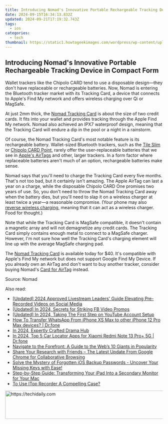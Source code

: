 ```yaml
---
title: Introducing Nomad's Innovative Portable Rechargeable Tracking Device in Compact Form
date: 2024-09-15T16:34:13.832Z
updated: 2024-09-21T17:19:32.743Z
tags:
  - ios
categories:
  - tech
thumbnail: https://static1.howtogeekimages.com/wordpress/wp-content/uploads/2024/05/person-holding-the-nomad-tracking-card.jpg
---
```


## Introducing Nomad's Innovative Portable Rechargeable Tracking Device in Compact Form

Wallet trackers like the Chipolo CARD tend to use a disposable design—they don't have replaceable or rechargeable batteries. Now, Nomad is entering the Bluetooth tracker market with its Tracking Card, a device that connects to Apple's Find My network and offers wireless charging over Qi or MagSafe.

 At just 2mm thick, the [Nomad Tracking Card](https://shop-links.co/link/?exclusive=1&publisher_slug=itechdaily19598&url=https%3A%2F%2Fwww.anrdoezrs.net%2Flinks%2F3607085%2Ftype%2Fdlg%2Fsid%2FUUhtgUeUpU2003275%2Fhttps%3A%2F%2Fnomadgoods.com%2Fproducts%2Ftracking-card) is about the size of two credit cards. It fits into your wallet and provides tracking through the Apple Find My network. Nomad also achieved an IPX7 waterproof design, meaning that the Tracking Card will endure a dip in the pool or a night in a rainstorm.

 Of course, the Nomad Tracking Card's most notable feature is its rechargeable battery. Wallet-sized Bluetooth trackers, such as the [Tile Slim](https://www.tile.com/product/black-slim) or [Chipolo CARD Point](https://facebook-video-share.techidaily.com/updated-taking-your-videos-to-the-next-level-expert-pc-methods-for-youtubers/), rarely offer the user-replaceable batteries that we see in [Apple's AirTags](https://extra-hints.techidaily.com/medical-and-health-facebook-ads-campaign-tips/) and other, larger trackers. In a form factor where replaceable batteries aren't much of an option, rechargeable batteries make sense.

 Nomad says that you'll need to charge the Tracking Card every five months. That's not too bad, but it certainly isn't amazing. The Apple AirTag can last a year on a charge, while the disposable Chipolo CARD One promises two years of use. So, you don't need to throw the Nomad Tracking Card away when the battery dies, but you'll need to slap it on a wireless charger at least twice a year—a reasonable compromise. (Your phone may also [reverse wireless charging](https://android-location.techidaily.com/in-2024-for-people-wanting-to-mock-gps-on-samsung-galaxy-s23-tactical-edition-devices-drfone-by-drfone-virtual/), meaning that it can act as a wireless charger. Food for thought.)

 Note that while the Tracking Card is MagSafe compatible, it doesn't contain a magnetic array and will not demagnetize any credit cards. The Tracking Card simply contains enough metal to connect to a MagSafe charger. However, I'm not sure how well the Tracking Card's charging element will line up with the average MagSafe charging pad.

 The [Nomad Tracking Card](https://shop-links.co/link/?exclusive=1&publisher_slug=itechdaily19598&url=https%3A%2F%2Fwww.anrdoezrs.net%2Flinks%2F3607085%2Ftype%2Fdlg%2Fsid%2FUUhtgUeUpU2003275%2Fhttps%3A%2F%2Fnomadgoods.com%2Fproducts%2Ftracking-card) is available today for $40\. It's compatible with Apple's Find My network but does not support Google Find My Device. If you already own an AirTag and don't want to buy another tracker, consider buying Nomad's [Card for AirTag](https://shop-links.co/link/?exclusive=1&publisher_slug=itechdaily19598&url=https%3A%2F%2Fwww.anrdoezrs.net%2Flinks%2F3607085%2Ftype%2Fdlg%2Fsid%2FUUhtgUeUpU2003275%2Fhttps%3A%2F%2Fnomadgoods.com%2Fproducts%2Fcard-for-airtag) instead.

 Source: Nomad

<ins class="adsbygoogle"
     style="display:block"
     data-ad-format="autorelaxed"
     data-ad-client="ca-pub-7571918770474297"
     data-ad-slot="1223367746"></ins>

<ins class="adsbygoogle"
     style="display:block"
     data-ad-client="ca-pub-7571918770474297"
     data-ad-slot="8358498916"
     data-ad-format="auto"
     data-full-width-responsive="true"></ins>

<span class="atpl-alsoreadstyle">Also read:</span>
<div><ul>
<li><a href="https://facebook-videos.techidaily.com/updated-2024-approved-livestream-leaders-guide-elevating-pre-recorded-videos-on-social-media/"><u>[Updated] 2024 Approved Livestream Leaders' Guide Elevating Pre-Recorded Videos on Social Media</u></a></li>
<li><a href="https://facebook-video-files.techidaily.com/updated-in-2024-secrets-for-striking-fb-video-promos/"><u>[Updated] In 2024, Secrets for Striking FB Video Promos</u></a></li>
<li><a href="https://youtube-web.techidaily.com/ed-in-2024-taking-the-first-step-on-youtube-account-setup/"><u>[Updated] In 2024, Taking The First Step on YouTube Account Setup</u></a></li>
<li><a href="https://review-topics.techidaily.com/how-to-transfer-whatsapp-from-iphone-xs-max-to-other-iphone-12-pro-max-devices-drfone-by-drfone-transfer-whatsapp-from-ios-transfer-whatsapp-from-ios/"><u>How To Transfer WhatsApp From iPhone XS Max to other iPhone 12 Pro Max devices? | Dr.fone</u></a></li>
<li><a href="https://some-techniques.techidaily.com/in-2024-expertly-crafted-drama-hub/"><u>In 2024, Expertly Crafted Drama Hub</u></a></li>
<li><a href="https://android-location-track.techidaily.com/in-2024-top-5-car-locator-apps-for-xiaomi-redmi-note-13-proplus-5g-drfone-by-drfone-virtual-android/"><u>In 2024, Top 5 Car Locator Apps for Xiaomi Redmi Note 13 Pro+ 5G | Dr.fone</u></a></li>
<li><a href="https://tech-recovery.techidaily.com/navigate-to-the-forefront-a-guide-to-the-webs-10-giants-in-popularity/"><u>Navigate to the Forefront: A Guide to the Web’s 10 Giants in Popularity</u></a></li>
<li><a href="https://os-tips.techidaily.com/share-your-research-with-friends-the-latest-update-from-google-chrome-for-collaborative-browsing/"><u>Share Your Research with Friends – The Latest Update From Google Chrome for Collaborative Browsing</u></a></li>
<li><a href="https://os-tips.techidaily.com/solve-the-mystery-of-forgotten-ios-backup-passwords-uncover-your-missing-keys-with-ease/"><u>Solve the Mystery of Forgotten iOS Backup Passwords - Uncover Your Missing Keys with Ease!</u></a></li>
<li><a href="https://os-tips.techidaily.com/step-by-step-guide-transforming-your-ipad-into-a-secondary-monitor-for-your-mac/"><u>Step-by-Step Guide: Transforming Your iPad Into a Secondary Monitor for Your Mac</u></a></li>
<li><a href="https://screen-video-capture.techidaily.com/to-use-itop-recorder-a-compelling-case/"><u>To Use ITop Recorder A Compelling Case?</u></a></li>
</ul></div>

<!-- affiliate ads begin -->
<a href="https://dhgate.sjv.io/c/5597632/1175223/12108" target="_top" id="1175223">
  <img src="//a.impactradius-go.com/display-ad/12108-1175223" border="0" alt="https://techidaily.com" width="728" height="90"/>
</a>
<img height="0" width="0" src="https://dhgate.sjv.io/i/5597632/1175223/12108" style="position:absolute;visibility:hidden;" border="0" />
<!-- affiliate ads end -->

